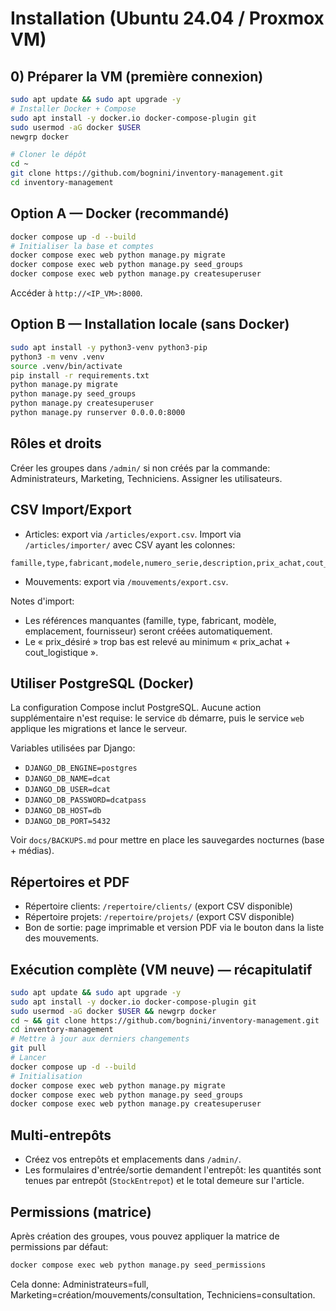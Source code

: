 # Installation (Ubuntu 24.04 / Proxmox VM)

## 0) Préparer la VM (première connexion)
```bash
sudo apt update && sudo apt upgrade -y
# Installer Docker + Compose
sudo apt install -y docker.io docker-compose-plugin git
sudo usermod -aG docker $USER
newgrp docker

# Cloner le dépôt
cd ~
git clone https://github.com/bognini/inventory-management.git
cd inventory-management
```

## Option A — Docker (recommandé)
```bash
docker compose up -d --build
# Initialiser la base et comptes
docker compose exec web python manage.py migrate
docker compose exec web python manage.py seed_groups
docker compose exec web python manage.py createsuperuser
```
Accéder à `http://<IP_VM>:8000`.

## Option B — Installation locale (sans Docker)
```bash
sudo apt install -y python3-venv python3-pip
python3 -m venv .venv
source .venv/bin/activate
pip install -r requirements.txt
python manage.py migrate
python manage.py seed_groups
python manage.py createsuperuser
python manage.py runserver 0.0.0.0:8000
```

## Rôles et droits
Créer les groupes dans `/admin/` si non créés par la commande: Administrateurs, Marketing, Techniciens. Assigner les utilisateurs.

## CSV Import/Export
- Articles: export via `/articles/export.csv`. Import via `/articles/importer/` avec CSV ayant les colonnes:
```
famille,type,fabricant,modele,numero_serie,description,prix_achat,cout_logistique,prix_desire,emplacement,fournisseur,quantite
```
- Mouvements: export via `/mouvements/export.csv`.

Notes d'import:
- Les références manquantes (famille, type, fabricant, modèle, emplacement, fournisseur) seront créées automatiquement.
- Le « prix_désiré » trop bas est relevé au minimum « prix_achat + cout_logistique ».

## Utiliser PostgreSQL (Docker)
La configuration Compose inclut PostgreSQL. Aucune action supplémentaire n'est requise: le service `db` démarre, puis le service `web` applique les migrations et lance le serveur.

Variables utilisées par Django:
- `DJANGO_DB_ENGINE=postgres`
- `DJANGO_DB_NAME=dcat`
- `DJANGO_DB_USER=dcat`
- `DJANGO_DB_PASSWORD=dcatpass`
- `DJANGO_DB_HOST=db`
- `DJANGO_DB_PORT=5432`

Voir `docs/BACKUPS.md` pour mettre en place les sauvegardes nocturnes (base + médias).

## Répertoires et PDF
- Répertoire clients: `/repertoire/clients/` (export CSV disponible)
- Répertoire projets: `/repertoire/projets/` (export CSV disponible)
- Bon de sortie: page imprimable et version PDF via le bouton dans la liste des mouvements.

## Exécution complète (VM neuve) — récapitulatif
```bash
sudo apt update && sudo apt upgrade -y
sudo apt install -y docker.io docker-compose-plugin git
sudo usermod -aG docker $USER && newgrp docker
cd ~ && git clone https://github.com/bognini/inventory-management.git
cd inventory-management
# Mettre à jour aux derniers changements
git pull
# Lancer
docker compose up -d --build
# Initialisation
docker compose exec web python manage.py migrate
docker compose exec web python manage.py seed_groups
docker compose exec web python manage.py createsuperuser
```

## Multi-entrepôts
- Créez vos entrepôts et emplacements dans `/admin/`.
- Les formulaires d'entrée/sortie demandent l'entrepôt: les quantités sont tenues par entrepôt (`StockEntrepot`) et le total demeure sur l'article.

## Permissions (matrice)
Après création des groupes, vous pouvez appliquer la matrice de permissions par défaut:
```bash
docker compose exec web python manage.py seed_permissions
```
Cela donne: Administrateurs=full, Marketing=création/mouvements/consultation, Techniciens=consultation.
